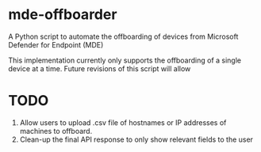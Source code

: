 # mde-offboarder
A Python script to automate the offboarding of devices from Microsoft Defender for Endpoint (MDE)

This implementation currently only supports the offboarding of a single device at a time. Future revisions of this script will allow

# TODO
1. Allow users to upload .csv file of hostnames or IP addresses of machines to offboard.
2. Clean-up the final API response to only show relevant fields to the user
